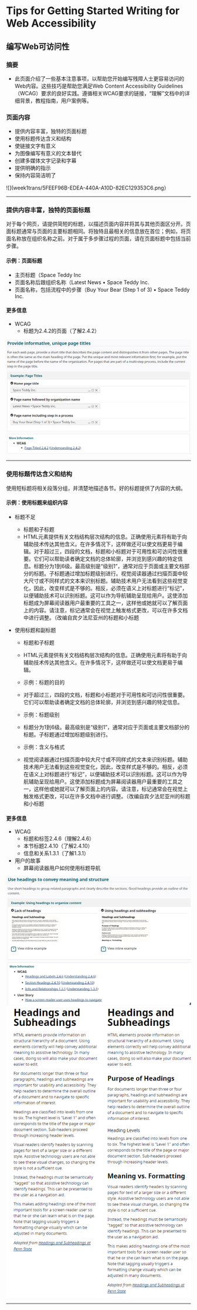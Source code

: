 # Tips for Getting Started Writing for Web Accessibility

## 编写Web可访问性

### 摘要
* 此页面介绍了一些基本注意事项，以帮助您开始编写残障人士更容易访问的Web内容。这些技巧是帮助您满足Web Content Accessibility Guidelines（WCAG）要求的良好实践。遵循相关WCAG要求的链接，“理解”文档中的详细背景，教程指南，用户案例等。

### 页面内容
* 提供内容丰富，独特的页面标题
* 使用标题传达含义和结构
* 使链接文字有意义
* 为图像编写有意义的文本替代
* 创建多媒体文字记录和字幕
* 提供明确的指示
* 保持内容简洁明了

![](week1trans/5FEEF96B-EDEA-440A-A10D-82EC129353C6.png）

***

### 提供内容丰富，独特的页面标题
对于每个网页，请提供简短的标题，以描述页面内容并将其与其他页面区分开。页面标题通常与页面的主要标题相同。将独特且最相关的信息放在首位；例如，将页面名称放在组织名称之前。对于属于多步骤过程的页面，请在页面标题中包括当前步骤。

#### 示例：页面标题
* 主页标题（Space Teddy Inc
* 页面名称后跟组织名称（Latest News • Space Teddy Inc.
* 页面名称，包括流程中的步骤（Buy Your Bear (Step 1 of 3) • Space Teddy Inc.

#### 更多信息
* WCAG
  *  标题为2.4.2的页面（了解2.4.2）
 
![Image](https://github.com/LinliMingNewmedia/week1trans/blob/master/%E5%BE%AE%E4%BF%A1%E5%9B%BE%E7%89%87_20200320201621.png?raw=true) 

***

### 使用标题传达含义和结构
使用短标题将相关段落分组，并清楚地描述各节。好的标题提供了内容的大纲。

#### 示例：使用标题来组织内容
* 标题不足
  * 标题和子标题
   * HTML元素提供有关文档结构层次结构的信息。正确使用元素将有助于向辅助技术传达其他含义。在许多情况下，这样做还可以使文档更易于编辑。对于超过三，四段的文档，标题和小标题对于可用性和可访问性很重要。它们可以帮助读者确定文档的总体轮廓，并浏览到感兴趣的特定信息。标题分为1到6级。最高级别是“级别1”，通常对应于页面或主要文档部分的标题。子标题通过增加标题级别进行。视觉阅读器通过扫描页面中较大尺寸或不同样式的文本来识别标题。辅助技术用户无法看到这些视觉变化，因此，改变样式是不够的。相反，必须在语义上对标题进行“标记”，以便辅助技术可以识别标题。这可以作为导航辅助呈现给用户。这使添加标题成为屏幕阅读器用户最重要的工具之一，这样他或她就可以了解页面上的内容。请注意，标记通常会在视觉上触发格式更改，可以在许多文档中进行调整。（改编自宾夕法尼亚州的标题和小标题
   
* 使用标题和副标题
  * 标题和子标题
  * HTML元素提供有关文档结构层次结构的信息。正确使用元素将有助于向辅助技术传达其他含义。在许多情况下，这样做还可以使文档更易于编辑。

  * 示例：标题的目的
  * 对于超过三，四段的文档，标题和小标题对于可用性和可访问性很重要。它们可以帮助读者确定文档的总体轮廓，并浏览到感兴趣的特定信息。

  * 示例：标题级别
  * 标题分为1到6级。最高级别是“级别1”，通常对应于页面或主要文档部分的标题。子标题通过增加标题级别进行。

  * 示例：含义与格式
  * 视觉阅读器通过扫描页面中较大尺寸或不同样式的文本来识别标题。辅助技术用户无法看到这些视觉变化，因此，改变样式是不够的。相反，必须在语义上对标题进行“标记”，以便辅助技术可以识别标题。这可以作为导航辅助呈现给用户。这使添加标题成为屏幕阅读器用户最重要的工具之一，这样他或她就可以了解页面上的内容。请注意，标记通常会在视觉上触发格式更改，可以在许多文档中进行调整。（改编自宾夕法尼亚州的标题和小标题

#### 更多信息
* WCAG
  *  标题和标签2.4.6（理解2.4.6）
  *  本节标题2.4.10（了解2.4.10）
  *  信息和关系1.3.1（了解1.3.1）
* 用户的故事
  *  屏幕阅读器用户如何使用标题导航

![Image](https://github.com/LinliMingNewmedia/week1trans/blob/master/%E5%BE%AE%E4%BF%A1%E5%9B%BE%E7%89%87_20200320201624.png?raw=true)   
![Image](https://github.com/LinliMingNewmedia/week1trans/blob/master/%E5%BE%AE%E4%BF%A1%E5%9B%BE%E7%89%87_20200320205418.png?raw=true) 

***
